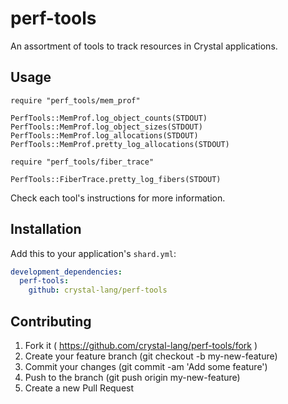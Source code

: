 # perf-tools

An assortment of tools to track resources in Crystal applications.

## Usage

```crystal
require "perf_tools/mem_prof"

PerfTools::MemProf.log_object_counts(STDOUT)
PerfTools::MemProf.log_object_sizes(STDOUT)
PerfTools::MemProf.log_allocations(STDOUT)
PerfTools::MemProf.pretty_log_allocations(STDOUT)
```

```crystal
require "perf_tools/fiber_trace"

PerfTools::FiberTrace.pretty_log_fibers(STDOUT)
```

Check each tool's instructions for more information.

## Installation

Add this to your application's `shard.yml`:

```yml
development_dependencies:
  perf-tools:
    github: crystal-lang/perf-tools
```

## Contributing

1. Fork it ( <https://github.com/crystal-lang/perf-tools/fork> )
2. Create your feature branch (git checkout -b my-new-feature)
3. Commit your changes (git commit -am 'Add some feature')
4. Push to the branch (git push origin my-new-feature)
5. Create a new Pull Request
